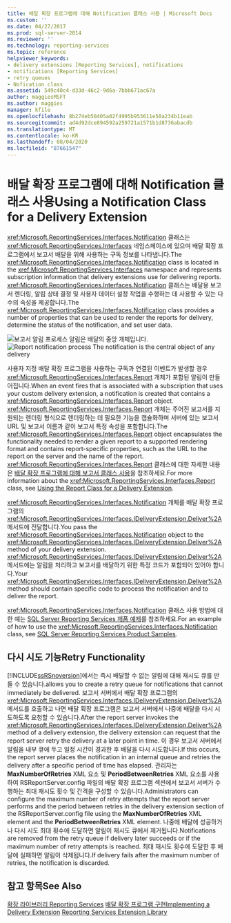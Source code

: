 ```yaml
---
title: 배달 확장 프로그램에 대해 Notification 클래스 사용 | Microsoft Docs
ms.custom: ''
ms.date: 04/27/2017
ms.prod: sql-server-2014
ms.reviewer: ''
ms.technology: reporting-services
ms.topic: reference
helpviewer_keywords:
- delivery extensions [Reporting Services], notifications
- notifications [Reporting Services]
- retry queues
- Nofication class
ms.assetid: 549c40c4-d33d-46c2-9d6a-7bbb671ac67a
author: maggiesMSFT
ms.author: maggies
manager: kfile
ms.openlocfilehash: 8b274eb50405a02f4995b953611e50a234b11eab
ms.sourcegitcommit: ad4d92dce894592a259721a1571b1d8736abacdb
ms.translationtype: MT
ms.contentlocale: ko-KR
ms.lasthandoff: 08/04/2020
ms.locfileid: "87661547"
---
```

# <a name="using-a-notification-class-for-a-delivery-extension"></a><span data-ttu-id="14117-102">배달 확장 프로그램에 대해 Notification 클래스 사용</span><span class="sxs-lookup"><span data-stu-id="14117-102">Using a Notification Class for a Delivery Extension</span></span>
  <span data-ttu-id="14117-103"><xref:Microsoft.ReportingServices.Interfaces.Notification> 클래스는 <xref:Microsoft.ReportingServices.Interfaces> 네임스페이스에 있으며 배달 확장 프로그램에서 보고서 배달을 위해 사용하는 구독 정보를 나타냅니다.</span><span class="sxs-lookup"><span data-stu-id="14117-103">The <xref:Microsoft.ReportingServices.Interfaces.Notification> class is located in the <xref:Microsoft.ReportingServices.Interfaces> namespace and represents subscription information that delivery extensions use for delivering reports.</span></span> <span data-ttu-id="14117-104"><xref:Microsoft.ReportingServices.Interfaces.Notification> 클래스는 배달용 보고서 렌더링, 알림 상태 결정 및 사용자 데이터 설정 작업을 수행하는 데 사용할 수 있는 다수의 속성을 제공합니다.</span><span class="sxs-lookup"><span data-stu-id="14117-104">The <xref:Microsoft.ReportingServices.Interfaces.Notification> class provides a number of properties that can be used to render the reports for delivery, determine the status of the notification, and set user data.</span></span>

 <span data-ttu-id="14117-105">![보고서 알림 프로세스](../../media/bk-ext-03.gif "보고서 알림 프로세스") 알림은 배달의 중앙 개체입니다.</span><span class="sxs-lookup"><span data-stu-id="14117-105">![Report notification process](../../media/bk-ext-03.gif "Report notification process") The notification is the central object of any delivery</span></span>

 <span data-ttu-id="14117-106">사용자 지정 배달 확장 프로그램을 사용하는 구독과 연결된 이벤트가 발생할 경우 <xref:Microsoft.ReportingServices.Interfaces.Report> 개체가 포함된 알림이 만들어집니다.</span><span class="sxs-lookup"><span data-stu-id="14117-106">When an event fires that is associated with a subscription that uses your custom delivery extension, a notification is created that contains a <xref:Microsoft.ReportingServices.Interfaces.Report> object.</span></span> <span data-ttu-id="14117-107"><xref:Microsoft.ReportingServices.Interfaces.Report> 개체는 주어진 보고서를 지원되는 렌더링 형식으로 렌더링하는 데 필요한 기능을 캡슐화하며 서버에 있는 보고서 URL 및 보고서 이름과 같이 보고서 특정 속성을 포함합니다.</span><span class="sxs-lookup"><span data-stu-id="14117-107">The <xref:Microsoft.ReportingServices.Interfaces.Report> object encapsulates the functionality needed to render a given report to a supported rendering format and contains report-specific properties, such as the URL to the report on the server and the name of the report.</span></span> <span data-ttu-id="14117-108"><xref:Microsoft.ReportingServices.Interfaces.Report> 클래스에 대한 자세한 내용은 [배달 확장 프로그램에 대해 보고서 클래스 사용](../delivery-extension/using-the-report-class-for-a-delivery-extension.md)을 참조하세요.</span><span class="sxs-lookup"><span data-stu-id="14117-108">For more information about the <xref:Microsoft.ReportingServices.Interfaces.Report> class, see [Using the Report Class for a Delivery Extension](../delivery-extension/using-the-report-class-for-a-delivery-extension.md).</span></span>

 <span data-ttu-id="14117-109"><xref:Microsoft.ReportingServices.Interfaces.Notification> 개체를 배달 확장 프로그램의 <xref:Microsoft.ReportingServices.Interfaces.IDeliveryExtension.Deliver%2A> 메서드에 전달합니다.</span><span class="sxs-lookup"><span data-stu-id="14117-109">You pass the <xref:Microsoft.ReportingServices.Interfaces.Notification> object to the <xref:Microsoft.ReportingServices.Interfaces.IDeliveryExtension.Deliver%2A> method of your delivery extension.</span></span> <span data-ttu-id="14117-110"><xref:Microsoft.ReportingServices.Interfaces.IDeliveryExtension.Deliver%2A> 메서드에는 알림을 처리하고 보고서를 배달하기 위한 특정 코드가 포함되어 있어야 합니다.</span><span class="sxs-lookup"><span data-stu-id="14117-110">Your <xref:Microsoft.ReportingServices.Interfaces.IDeliveryExtension.Deliver%2A> method should contain specific code to process the notification and to deliver the report.</span></span>

 <span data-ttu-id="14117-111"><xref:Microsoft.ReportingServices.Interfaces.Notification> 클래스 사용 방법에 대한 예는 [SQL Server Reporting Services 제품 예제](https://go.microsoft.com/fwlink/?LinkId=177889)를 참조하세요.</span><span class="sxs-lookup"><span data-stu-id="14117-111">For an example of how to use the <xref:Microsoft.ReportingServices.Interfaces.Notification> class, see [SQL Server Reporting Services Product Samples](https://go.microsoft.com/fwlink/?LinkId=177889).</span></span>

## <a name="retry-functionality"></a><span data-ttu-id="14117-112">다시 시도 기능</span><span class="sxs-lookup"><span data-stu-id="14117-112">Retry Functionality</span></span>
 [!INCLUDE[ssRSnoversion](../../../includes/ssrsnoversion-md.md)]<span data-ttu-id="14117-113">에서는 즉시 배달할 수 없는 알림에 대해 재시도 큐를 만들 수 있습니다.</span><span class="sxs-lookup"><span data-stu-id="14117-113">allows you to create a retry queue for notifications that cannot immediately be delivered.</span></span> <span data-ttu-id="14117-114">보고서 서버에서 배달 확장 프로그램의 <xref:Microsoft.ReportingServices.Interfaces.IDeliveryExtension.Deliver%2A> 메서드를 호출하고 나면 배달 확장 프로그램은 보고서 서버에서 나중에 배달을 다시 시도하도록 요청할 수 있습니다.</span><span class="sxs-lookup"><span data-stu-id="14117-114">After the report server invokes the <xref:Microsoft.ReportingServices.Interfaces.IDeliveryExtension.Deliver%2A> method of a delivery extension, the delivery extension can request that the report server retry the delivery at a later point in time.</span></span> <span data-ttu-id="14117-115">이 경우 보고서 서버에서 알림을 내부 큐에 두고 일정 시간이 경과한 후 배달을 다시 시도합니다.</span><span class="sxs-lookup"><span data-stu-id="14117-115">If this occurs, the report server places the notification in an internal queue and retries the delivery after a specific period of time has elapsed.</span></span> <span data-ttu-id="14117-116">관리자는 **MaxNumberOfRetries** XML 요소 및 **PeriodBetweenRetries** XML 요소를 사용하여 RSReportServer.config 파일의 배달 확장 프로그램 섹션에서 보고서 서버가 수행하는 최대 재시도 횟수 및 간격을 구성할 수 있습니다.</span><span class="sxs-lookup"><span data-stu-id="14117-116">Administrators can configure the maximum number of retry attempts that the report server performs and the period between retries in the delivery extension section of the RSReportServer.config file using the **MaxNumberOfRetries** XML element and the **PeriodBetweenRetries** XML element.</span></span> <span data-ttu-id="14117-117">나중에 배달에 성공하거나 다시 시도 최대 횟수에 도달하면 알림이 재시도 큐에서 제거됩니다.</span><span class="sxs-lookup"><span data-stu-id="14117-117">Notifications are removed from the retry queue if delivery later succeeds or if the maximum number of retry attempts is reached.</span></span> <span data-ttu-id="14117-118">최대 재시도 횟수에 도달한 후 배달에 실패하면 알림이 삭제됩니다.</span><span class="sxs-lookup"><span data-stu-id="14117-118">If delivery fails after the maximum number of retries, the notification is discarded.</span></span>

## <a name="see-also"></a><span data-ttu-id="14117-119">참고 항목</span><span class="sxs-lookup"><span data-stu-id="14117-119">See Also</span></span>
 <span data-ttu-id="14117-120">[확장 라이브러리 Reporting Services](../reporting-services-extension-library.md) [배달 확장 프로그램 구현](../delivery-extension/implementing-a-delivery-extension.md)</span><span class="sxs-lookup"><span data-stu-id="14117-120">[Implementing a Delivery Extension](../delivery-extension/implementing-a-delivery-extension.md) [Reporting Services Extension Library](../reporting-services-extension-library.md)</span></span>


